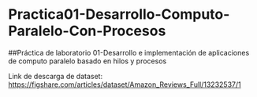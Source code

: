 # Practica01-Desarrollo-Computo-Paralelo-Con-Procesos

##Práctica de laboratorio 01-Desarrollo e implementación de aplicaciones de computo paralelo basado en hilos y procesos

Link de descarga de dataset: https://figshare.com/articles/dataset/Amazon_Reviews_Full/13232537/1
